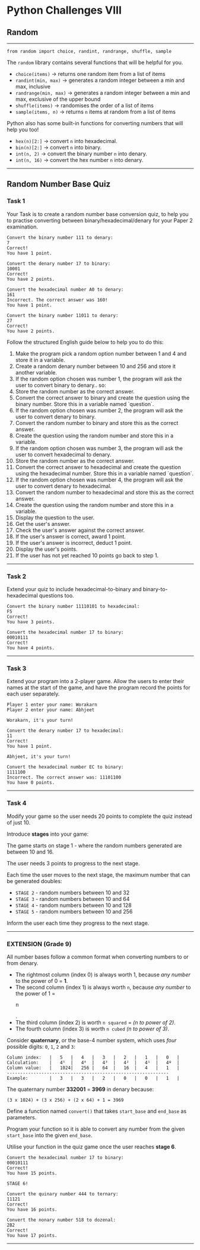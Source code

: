 # Python Challenges VIII

## Random

---

<!-- -->
	from random import choice, randint, randrange, shuffle, sample
<!-- -->
	
The `random` library contains several functions that will be helpful for you.

<ul>
<li><code>choice(items)</code> -> returns one random item from a list of items</li>
<li><code>randint(min, max)</code> -> generates a random integer between a min and max, inclusive</li>
<li><code>randrange(min, max)</code> -> generates a random integer between a min and max, exclusive of the upper bound</li>
<li><code>shuffle(items)</code> -> randomises the order of a list of items</li>
<li><code>sample(items, n)</code> -> returns <code>n</code> items at random from a list of items</li>
</ul>

Python also has some built-in functions for converting numbers that will help you too!

<ul>
<li><code>hex(n)[2:]</code> -> convert <code>n</code> into hexadecimal.</li>
<li><code>bin(n)[2:]</code> -> convert <code>n</code> into binary.</li>
<li><code>int(n, 2)</code> -> convert the binary number <code>n</code> into denary.</li>
<li><code>int(n, 16)</code> -> convert the hex number <code>n</code> into denary.</li>
</ul>

---

## Random Number Base Quiz

### Task 1

Your Task is to create a random number base conversion quiz, to help you to practise converting between binary/hexadecimal/denary for your Paper 2 examination.
	
	Convert the binary number 111 to denary:
	7
	Correct!
	You have 1 point.
	
	Convert the denary number 17 to binary:
	10001
	Correct!
	You have 2 points.
	
	Convert the hexadecimal number A0 to denary:
	161
	Incorrect. The correct answer was 160!
	You have 1 point.
	
	Convert the binary number 11011 to denary:
	27
	Correct!
	You have 2 points.

Follow the structured English guide below to help you to do this:

<ol>
<li>Make the program pick a random option number between 1 and 4 and store it in a variable.</li>
<li>Create a random denary number between 10 and 256 and store it another variable.</li>
<li>If the random option chosen was number 1, the program will ask the user to convert binary to denary.. so:</li>
<li>Store the random number as the correct answer.</li>
<li>Convert the correct answer to binary and create the question using the binary number. Store this in a variable named `question`.</li>
<li>If the random option chosen was number 2, the program will ask the user to convert denary to binary.</li>
<li>Convert the random number to binary and store this as the correct answer.</li>
<li>Create the question using the random number and store this in a variable.</li>
<li>If the random option chosen was number 3, the program will ask the user to convert hexadecimal to denary.</li>
<li>Store the random number as the correct answer.</li>
<li>Convert the correct answer to hexadecimal and create the question using the hexadecimal number.  Store this in a variable named `question`.</li>
<li>If the random option chosen was number 4, the program will ask the user to convert denary to hexadecimal.</li>
<li>Convert the random number to hexadecimal and store this as the correct answer.</li>
<li>Create the question using the random number and store this in a variable.</li>
<li>Display the question to the user.</li>
<li>Get the user's answer.</li>
<li>Check the user's answer against the correct answer.</li>
<li>If the user's answer is correct, award 1 point.</li>
<li>If the user's answer is incorrect, deduct 1 point.</li>
<li>Display the user's points.</li>
<li>If the user has not yet reached 10 points go back to step 1.</li>
</ol>
</li>

---

### Task 2

Extend your quiz to include hexadecimal-to-binary and binary-to-hexadecimal questions too.

	Convert the binary number 11110101 to hexadecimal:
	F5
	Correct!
	You have 3 points.
	
	Convert the hexadecimal number 17 to binary:
	00010111
	Correct!
	You have 4 points.
	
---

### Task 3

Extend your program into a 2-player game. Allow the users to enter their names at the start of the game, and have the program record the points for each user separately.

	Player 1 enter your name: Worakarn
	Player 2 enter your name: Abhjeet
	
	Worakarn, it's your turn!

	Convert the denary number 17 to hexadecimal:
	11
	Correct!
	You have 1 point.
	
	Abhjeet, it's your turn!
	
	Convert the hexadecimal number EC to binary:
	1111100
	Incorrect. The correct answer was: 11101100
	You have 0 points.

---
	
### Task 4

Modify your game so the user needs 20 points to complete the quiz instead of just 10.

Introduce **stages** into your game:

The game starts on stage 1 - where the random numbers generated are between 10 and 16.

The user needs 3 points to progress to the next stage.

Each time the user moves to the next stage, the maximum number that can be generated doubles:

<ul>
<li><code>STAGE 2</code> - random numbers between 10 and 32</li>
<li><code>STAGE 3</code> - random numbers between 10 and 64</li>
<li><code>STAGE 4</code> - random numbers between 10 and 128</li>
<li><code>STAGE 5</code> - random numbers between 10 and 256</li>
</ul>

Inform the user each time they progress to the next stage.

---

### EXTENSION (Grade 9)

All number bases follow a common format when converting numbers to or from denary.

<ul>
<li>The rightmost column (index 0) is always worth 1, because <em>any number</em> to the power of 0 = <b>1</b>.</li>
<li>The second column (index 1) is always worth <code>n</code>, because <em>any number</em> to the power of 1 = <pre>n</pre>.</li>
<li>The third column (index 2) is worth <code>n squared</code> = <em>(n to power of 2)</em>.</li>
<li>The fourth column (index 3) is worth <code>n cubed</code> <em>(n to power of 3)</em>.</li>
</ul>

Consider **quaternary**, or the base-4 number system, which uses *four* possible digits: `0`, `1`, `2` and `3`:

	
	Column index:	|	5	|	4	|	3	|	2	|	1	|	0	|
	Calculation:	|	4⁵	|	4⁴	|	4³	|	4²	|	4¹	|	4º	|
	Column value:	|	1024| 	256 |	64	|	16 	|	4	|	1	|
	-------------------------------------------------------------
	Example:		|	3	|	3	|	2	|	0	|	0	|	1	|
	
	
The quaternary number **332001** = **3969** in denary because:
	
	(3 x 1024) + (3 x 256) + (2 x 64) + 1 = 3969
	
Define a function named `convert()` that takes `start_base` and `end_base` as parameters.

Program your function so it is able to convert any number from the given `start_base` into the given `end_base`.

Utilise your function in the quiz game once the user reaches **stage 6**.

	Convert the hexadecimal number 17 to binary:
	00010111
	Correct!
	You have 15 points.
	
	STAGE 6!
	
	Convert the quinary number 444 to ternary:
	11121
	Correct!
	You have 16 points.
	
	Convert the nonary number 518 to dozenal:
	2B2
	Correct!
	You have 17 points.

---




